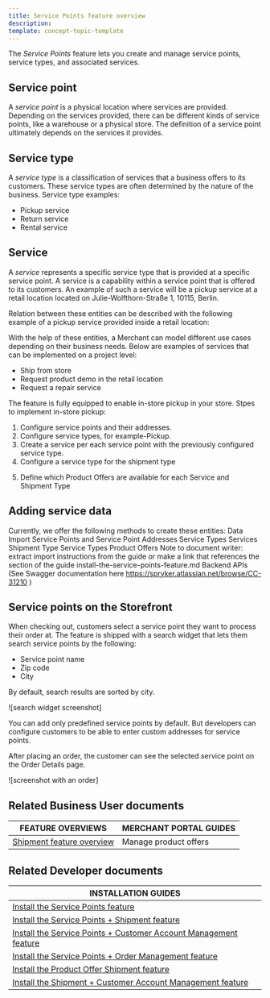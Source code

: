 ```yaml
---
title: Service Points feature overview
description:
template: concept-topic-template
---
```


The *Service Points* feature lets you create and manage service points, service types, and associated services.

## Service point

A *service point* is a physical location where services are provided. Depending on the services provided, there can be different kinds of service points, like a warehouse or a physical store. The definition of a service point ultimately depends on the services it provides.

## Service type

A *service type* is a classification of services that a business offers to its customers. These service types are often determined by the nature of the business. Service type examples:
* Pickup service
* Return service
* Rental service

## Service

A *service* represents a specific service type that is provided at a specific service point. A service is a capability within a service point that is offered to its customers. An example of such a service will be a pickup service at a retail location located on Julie-Wolfthorn-Straße 1, 10115, Berlin.



Relation between these entities can be described with the following example of a pickup service provided inside a retail location:



With the help of these entities, a Merchant can model different use cases depending on their business needs. Below are examples of services that can be implemented on a project level:
* Ship from store
* Request product demo in the retail location
* Request a repair service



The feature is fully equipped to enable in-store pickup in your store. Stpes to implement in-store pickup:
1. Configure service points and their addresses.
2. Configure service types, for example-Pickup.
3. Create a service per each service point with the previously configured service type.
4. Configure a service type for the shipment type
<!-- link to  Shipment + Service Points Feature -->
5. Define which Product Offers are available for each Service and Shipment Type
<!-- link to Product Offer Shipment Feature Overview -->


## Adding service data

Currently, we offer the following methods to create these entities:
Data Import
Service Points and Service Point Addresses
Service Types
Services
Shipment Type Service Types
Product Offers
Note to document writer: extract import instructions from the guide or make a link that references the section of the guide install-the-service-points-feature.md
Backend APIs (See Swagger documentation here https://spryker.atlassian.net/browse/CC-31210 )


## Service points on the Storefront

When checking out, customers select a service point they want to process their order at. The feature is shipped with a search widget that lets them search service points by the following:
* Service point name
* Zip code
* City

By default, search results are sorted by city.

![search widget screenshot]

You can add only predefined service points by default. But developers can configure customers to be able to enter custom addresses for service points.

After placing an order, the customer can see the selected service point on the Order Details page.

![screenshot with an order]

## Related Business User documents

| FEATURE OVERVIEWS | MERCHANT PORTAL GUIDES |
| - | - |
| [Shipment feature overview](/docs/pbc/all/carrier-management/202311.0/base-shop/shipment-feature-overview.html) | Manage product offers |


## Related Developer documents

| INSTALLATION GUIDES |
| - |
| [Install the Service Points feature](/docs/pbc/all/service-point-management/202311.0/unified-commerce/install-the-service-points-feature.html) |
| [Install the Service Points + Shipment feature](/docs/pbc/all/service-point-management/202311.0/unified-commerce/install-the-service-points-shipment-feature.html) |
| [Install the Service Points + Customer Account Management feature](/docs/pbc/all/service-point-management/202311.0/unified-commerce/install-the-service-points-customer-account-management-feature.html) |
| [Install the Service Points + Order Management feature](/docs/pbc/all/service-point-management/202311.0/unified-commerce/install-the-service-points-order-management-feature.html) |
| [Install the Product Offer Shipment feature](docs/pbc/all/offer-management/202311.0/unified-commerce/install-and-upgrade/install-the-product-offer-shipment-feature.html) |
| [Install the Shipment + Customer Account Management feature](/docs/pbc/all/carrier-management/202311.0/base-shop/install-and-upgrade/install-features/install-the-shipment-customer-account-management-feature.html) |
